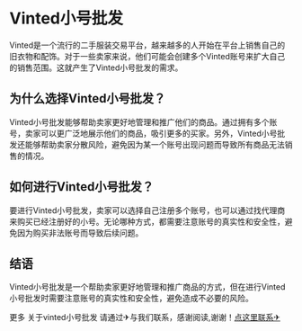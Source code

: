 # Vinted小号批发

Vinted是一个流行的二手服装交易平台，越来越多的人开始在平台上销售自己的旧衣物和配饰。对于一些卖家来说，他们可能会创建多个Vinted账号来扩大自己的销售范围。这就产生了Vinted小号批发的需求。

## 为什么选择Vinted小号批发？

Vinted小号批发能够帮助卖家更好地管理和推广他们的商品。通过拥有多个账号，卖家可以更广泛地展示他们的商品，吸引更多的买家。另外，Vinted小号批发还能够帮助卖家分散风险，避免因为某一个账号出现问题而导致所有商品无法销售的情况。

## 如何进行Vinted小号批发？

要进行Vinted小号批发，卖家可以选择自己注册多个账号，也可以通过找代理商来购买已经注册好的小号。无论哪种方式，都需要注意账号的真实性和安全性，避免因为购买非法账号而导致后续问题。

## 结语

Vinted小号批发是一个帮助卖家更好地管理和推广商品的方式，但在进行Vinted小号批发时需要注意账号的真实性和安全性，避免造成不必要的风险。

更多 关于vinted小号批发 请通过✈与我们联系，感谢阅读,谢谢！[点这里联系✈](https://1.k02.cc)